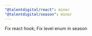 ```yaml
---
"@talentdigital/react": minor
"@talentdigital/season": minor
---
```


Fix react hook; Fix level enum in season
